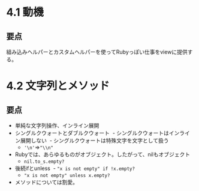 # 4.1 動機

## 要点

組み込みヘルパーとカスタムヘルパーを使ってRubyっぽい仕事をviewに提供する。


# 4.2 文字列とメソッド

## 要点

- 単純な文字列操作、インライン展開
- シングルクウォートとダブルクウォート
  - シングルクウォートはインライン展開しない
  - シングルクウォートは特殊文字を文字として扱う
  - `'\n'`=>`"\\n"` 
- Rubyでは、あらゆるものがオブジェクト。したがって、nilもオブジェクト
  - `nil.to_s.empty?`
- 後続ifとunless
  - `"x is not empty" if !x.empty?`
  - `"x is not empty" unless x.empty?`
- メソッドについては割愛。
